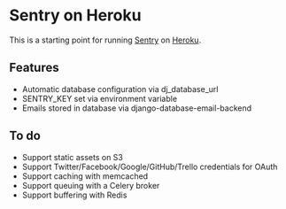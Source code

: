 # Sentry on Heroku

This is a starting point for running
[Sentry](https://github.com/getsentry/sentry "Sentry") on
[Heroku](https://www.heroku.com/ "Heroku").

## Features

* Automatic database configuration via dj_database_url
* SENTRY_KEY set via environment variable
* Emails stored in database via django-database-email-backend

## To do

* Support static assets on S3
* Support Twitter/Facebook/Google/GitHub/Trello credentials for OAuth
* Support caching with memcached
* Support queuing with a Celery broker
* Support buffering with Redis
